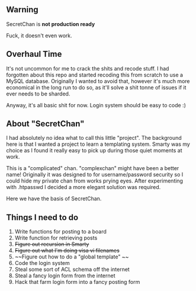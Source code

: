 Warning
---------------------------
SecretChan is **not production ready**

Fuck, it doesn't even work.

Overhaul Time
---------------------------
It's not uncommon for me to crack the shits and recode stuff. I had forgotten about this repo and started recoding this from scratch to use a MySQL database. Originally I wanted to avoid that, however it's much more economical in the long run to do so, as it'll solve a shit tonne of issues if it ever needs to be sharded. 

Anyway, it's all basic shit for now. Login system should be easy to code :) 

About "SecretChan"
-----------------------------
I had absolutely no idea what to call this little "project". The background here is that I wanted a project to learn a templating system. Smarty was my choice as I found it really easy to pick up during those quiet moments at work. 

This is a "complicated" chan. "complexchan" might have been a better name!  Originally it was designed to for username/password security so I could hide my private chan from works prying eyes. After experimenting with .htpasswd I decided a more elegant solution was required. 

Here we have the basis of SecretChan.

Things I need to do
---------------------------

1. Write functions for posting to a board
2. Write function for retrieving posts
3. ~~Figure out recursion in Smarty~~
4. ~~Figure out what I'm doing visa vi filenames~~
5. ~~Figure out how to do a  "global template" ~~
6. Code the login system
7. Steal some sort of ACL schema off the internet
8. Steal a fancy login form from the internet
9. Hack that farm login form into a fancy posting form

